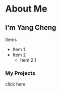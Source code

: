 # About Me

## I'm Yang Cheng

Items
* Item 1
* Item 2
    - Item 2.1
   
### My Projects
click here